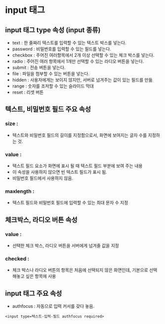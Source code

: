 # input 태그

## input 태그 type 속성 (input 종류)
- text : 한 줄짜리 텍스트를 입력할 수 있는 텍스트 박스를 넣는다.
- password : 비밀번호를 입력할 수 있는 필드를 넣는다.
- checkbox : 주어진 여러항목에서 2개 이상 선택할 수 있는 체크 박스를 넣는다.
- radio : 주어진 여러 항목에서 1개만 선택할 수 있는 라디오 버튼을 넣는다.
- submit : 전송 버튼을 넣는다.
- file : 파일을 첨부할 수 있는 버튼을 넣는다.
- hidden : 사용자에게는 보이지 않지만, 서버로 넘겨주는 값이 있는 필드를 만듦
- range : 숫자를 조저할 수 있는 슬라이드 막대
- reset : 리셋 버튼

## 텍스트, 비밀번호 필드 주요 속성
### size :      
- 텍스트와 비밀번호 필드의 길이를 지정함으로서, 화면에 보여지는 글자 수를 지정하는 것.    


### value :   
- 텍스트 필드 요소가 화면에 표시 될 때 텍스트 필드 부분에 보여 주는 내용       
- 이 속성을 사용하지 않으면 빈 텍스트 필드가 표시 됨.     
- 비밀번호 필드에서 사용하지 않음.    


### maxlength :
- 텍스트 필드와 비밀번호 필드에 입력할 수 있는 최대 문자 수 지정       


## 체크박스, 라디오 버튼 속성

### value : 
- 선택한 체크 박스, 라디오 버튼을 서버에게 넘겨줄 값을 지정

### checked : 
- 체크 박스나 라디오 버튼의 항목은 처음에 선택되지 않은 화면인데, 기본으로 선택해놓고 싶은 항목에 사용

## input 태그 주요 속성

- authfocus : 자동으로 입력 커서를 갖다 놓음.
```
<input type=텍스트-입력-필드 authfocus required>
```
